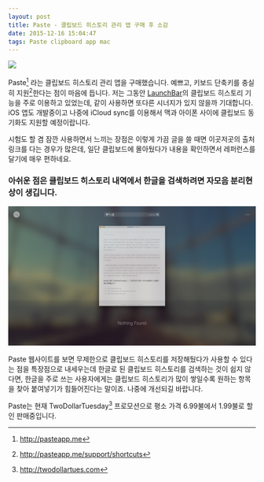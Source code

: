 ```yaml
---
layout: post
title: Paste - 클립보드 히스토리 관리 앱 구매 후 소감
date: 2015-12-16 15:04:47
tags: Paste clipboard app mac
---
```

![](http://pasteapp.me/assets/app-icons/paste-31a8f0cc154ae3a7645d5b6a97e4dfdd3ce707a4368396213a502e8b36721f90.png)

Paste[^1] 라는 클립보드 히스토리 관리 앱을 구매했습니다. 예쁘고, 키보드 단축키를 충실히 지원[^2]한다는 점이 마음에 듭니다. 저는 그동안 [LaunchBar](!s)의 클립보드 히스토리 기능을 주로 이용하고 있었는데, 같이 사용하면 또다른 시너지가 있지 않을까 기대합니다. iOS 앱도 개발중이고 나중에 iCloud sync를 이용해서 맥과 아이폰 사이에 클립보드 동기화도 지원할 예정이랍니다.

시험도 할 겸 잠깐 사용하면서 느끼는 장점은 이렇게 가끔 글을 쓸 때면 이곳저곳의 출처 링크를 다는 경우가 많은데, 일단 클립보드에 몰아뒀다가 내용을 확인하면서 레퍼런스를 달기에 매우 편하네요.

### 아쉬운 점은 클립보드 히스토리 내역에서 한글을 검색하려면 자모음 분리현상이 생깁니다.

![](/images/Screen%20Shot%202015-12-16%20at%202.55.49%20PM.png)

Paste 웹사이트를 보면 무제한으로 클립보드 히스토리를 저장해뒀다가 사용할 수 있다는 점을 특장점으로 내세우는데 한글로 된 클립보드 히스토리를 검색하는 것이 쉽지 않다면, 한글을 주로 쓰는 사용자에게는 클립보드 히스토리가 많이 쌓일수록 원하는 항목을 찾아 붙여넣기가 힘들어진다는 말이죠. 나중에 개선되길 바랍니다.

Paste는 현재 TwoDollarTuesday[^3] 프로모션으로 평소 가격 6.99불에서 1.99불로 할인 판매중입니다.

[^1]: http://pasteapp.me
[^2]: http://pasteapp.me/support/shortcuts
[^3]: http://twodollartues.com
